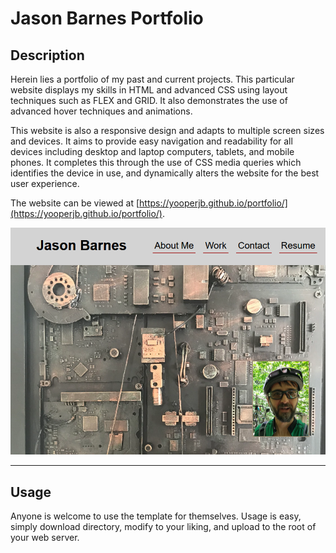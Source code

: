 # Jason Barnes Portfolio

## Description 
Herein lies a portfolio of my past and current projects. This particular website displays my skills in HTML and advanced CSS using layout techniques such as FLEX and GRID. It also demonstrates the use of advanced hover techniques and animations. 

This website is also a responsive design and adapts to multiple screen sizes and devices. It aims to provide easy navigation and readability for all devices including desktop and laptop computers, tablets, and mobile phones. It completes this through the use of CSS media queries which identifies the device in use, and dynamically alters the website for the best user experience. 

The website can be viewed at [https://yooperjb.github.io/portfolio/](https://yooperjb.github.io/portfolio/).

![screenshot](./assets/images/portfolio_image.png)

---

## Usage

Anyone is welcome to use the template for themselves. Usage is easy, simply download directory, modify to your liking, and upload to the root of your web server.

